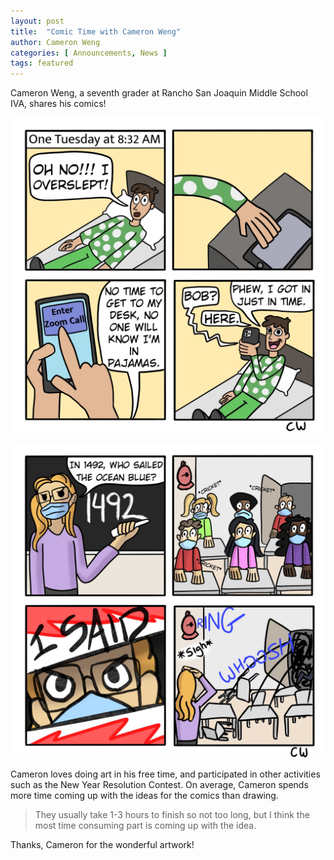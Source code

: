 ```yaml
---
layout: post
title:  "Comic Time with Cameron Weng"
author: Cameron Weng
categories: [ Announcements, News ]
tags: featured
---
```


Cameron Weng, a seventh grader at Rancho San Joaquin Middle School IVA, shares his comics!


![jpg](assets/images/comic1.jpg)


![jpg](assets/images/comic2.jpg)

Cameron loves doing art in his free time, and participated in other activities such as the New Year Resolution Contest. On average, Cameron spends more time coming up with the ideas for the comics than drawing.

> They usually take 1-3 hours to finish so not too long, but I think the most time consuming part is coming up with the idea.

Thanks, Cameron for the wonderful artwork!
